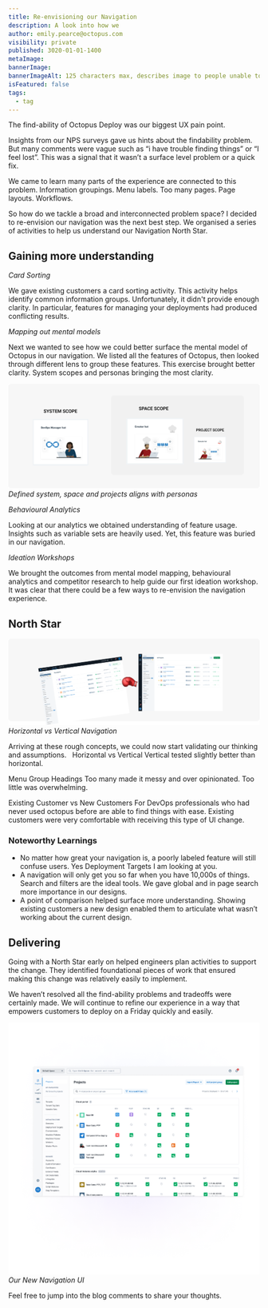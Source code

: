 ```yaml
---
title: Re-envisioning our Navigation
description: A look into how we 
author: emily.pearce@octopus.com
visibility: private
published: 3020-01-01-1400
metaImage: 
bannerImage: 
bannerImageAlt: 125 characters max, describes image to people unable to see it.
isFeatured: false
tags: 
  - tag
---
```


The find-ability of Octopus Deploy was our biggest UX pain point.  

Insights from our NPS surveys gave us hints about the findability problem. But many comments were vague such as “i have trouble finding things” or “I feel lost”. This was a signal that it wasn’t a surface level problem or a quick fix.  

We came to learn many parts of the experience are connected to this problem. Information groupings. Menu labels. Too many pages. Page layouts. Workflows. 

So how do we tackle a broad and interconnected problem space? I decided to re-envision our navigation was the next best step. We organised a series of activities to help us understand our Navigation North Star.

## Gaining more understanding

_Card Sorting_

We gave existing customers a card sorting activity. This activity helps identify common information groups. Unfortunately, it didn't provide enough clarity. In particular, features for managing your deployments had produced conflicting results.  

_Mapping out mental models_

Next we wanted to see how we could better surface the mental model of Octopus in our navigation. We listed all the features of Octopus, then looked through different lens to group these features. This exercise brought better clarity. System scopes and personas bringing the most clarity.


![Groups of system, space and projects aligns with personas](mental-models.png)*Defined system, space and projects aligns with personas*


_Behavioural Analytics_

Looking at our analytics we obtained understanding of feature usage. Insights such as variable sets are heavily used. Yet, this feature was buried in our navigation.

_Ideation Workshops_

We brought the outcomes from mental model mapping, behavioural analytics and competitor research to help guide our first ideation workshop. It was clear that there could be a few ways to re-envision the navigation experience. 

## North Star
![Vertical screen shot winning over horizontal](north-star.png)*Horizontal vs Vertical Navigation*


Arriving at these rough concepts, we could now start validating our thinking and assumptions.  
Horizontal vs Vertical
Vertical tested slightly better than horizontal.

Menu Group Headings
Too many made it messy and over opinionated. Too little was overwhelming.  

Existing Customer vs New Customers
For DevOps professionals who had never used octopus before are able to find things with ease. Existing customers were very comfortable with receiving this type of UI change. 

### Noteworthy Learnings
+ No matter how great your navigation is, a poorly labeled feature will still confuse users. Yes Deployment Targets I am looking at you.
+ A navigation will only get you so far when you have 10,000s of things. Search and filters are the ideal tools. We gave global and in page search more importance in our designs.  
+ A point of comparison helped surface more understanding. Showing existing customers a new design enabled them to articulate what wasn’t working about the current design. 

## Delivering
Going with a North Star early on helped engineers plan activities to support the change. They identified foundational pieces of work that ensured making this change was relatively easily to implement.  

We haven’t resolved all the find-ability problems and tradeoffs were certainly made. We will continue to refine our experience in a way that empowers customers to deploy on a Friday quickly and easily. 

![Screen shot of the new vertical navigation](newUI.png)*Our New Navigation UI*

Feel free to jump into the blog comments to share your thoughts. 
